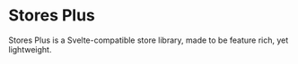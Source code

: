 # Stores Plus

Stores Plus is a Svelte-compatible store library, made to be feature rich, yet lightweight.
